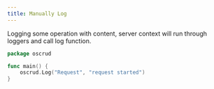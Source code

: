 ```yaml
---
title: Manually Log
---
```


Logging some operation with content, server context will run through loggers and call log function.

```go
package oscrud

func main() {
    oscrud.Log("Request", "request started")
}
```